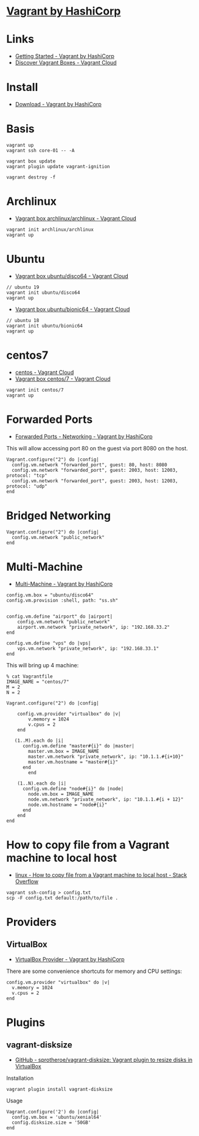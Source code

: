 # [Vagrant by HashiCorp](https://www.vagrantup.com/)

# Links

* [Getting Started - Vagrant by HashiCorp](https://www.vagrantup.com/intro/getting-started/index.html)
* [Discover Vagrant Boxes - Vagrant Cloud](https://app.vagrantup.com/boxes/search)

# Install

* [Download - Vagrant by HashiCorp](https://www.vagrantup.com/downloads.html)

# Basis

```
vagrant up
vagrant ssh core-01 -- -A

vagrant box update
vagrant plugin update vagrant-ignition

vagrant destroy -f
```

# Archlinux

* [Vagrant box archlinux/archlinux - Vagrant Cloud](https://app.vagrantup.com/archlinux/boxes/archlinux)

```
vagrant init archlinux/archlinux
vagrant up
```

# Ubuntu

* [Vagrant box ubuntu/disco64 - Vagrant Cloud](https://app.vagrantup.com/ubuntu/boxes/disco64)

```
// ubuntu 19
vagrant init ubuntu/disco64
vagrant up
```

* [Vagrant box ubuntu/bionic64 - Vagrant Cloud](https://app.vagrantup.com/ubuntu/boxes/bionic64)

```
// ubuntu 18
vagrant init ubuntu/bionic64
vagrant up
```

# centos7

* [centos - Vagrant Cloud](https://app.vagrantup.com/centos)
* [Vagrant box centos/7 - Vagrant Cloud](https://app.vagrantup.com/centos/boxes/7)

```
vagrant init centos/7
vagrant up
```

# Forwarded Ports 

* [Forwarded Ports - Networking - Vagrant by HashiCorp](https://www.vagrantup.com/docs/networking/forwarded_ports.html)

This will allow accessing port 80 on the guest via port 8080 on the host.

```
Vagrant.configure("2") do |config|
  config.vm.network "forwarded_port", guest: 80, host: 8080
  config.vm.network "forwarded_port", guest: 2003, host: 12003, protocol: "tcp"
  config.vm.network "forwarded_port", guest: 2003, host: 12003, protocol: "udp"
end
```

# Bridged Networking

```
Vagrant.configure("2") do |config|
  config.vm.network "public_network"
end
```

# Multi-Machine

* [Multi-Machine - Vagrant by HashiCorp](https://www.vagrantup.com/docs/multi-machine/)

```
config.vm.box = "ubuntu/disco64"
config.vm.provision :shell, path: "ss.sh"


config.vm.define "airport" do |airport|
	config.vm.network "public_network"
	airport.vm.network "private_network", ip: "192.168.33.2"
end

config.vm.define "vps" do |vps|
	vps.vm.network "private_network", ip: "192.168.33.1"
end
```

This will bring up 4 machine:

```
% cat Vagrantfile
IMAGE_NAME = "centos/7"
M = 2
N = 2

Vagrant.configure("2") do |config|

    config.vm.provider "virtualbox" do |v|
        v.memory = 1024
        v.cpus = 2
    end

   (1..M).each do |i|
      config.vm.define "master#{i}" do |master|
        master.vm.box = IMAGE_NAME
        master.vm.network "private_network", ip: "10.1.1.#{i+10}"
        master.vm.hostname = "master#{i}"
      end
        end

    (1..N).each do |i|
      config.vm.define "node#{i}" do |node|
        node.vm.box = IMAGE_NAME
        node.vm.network "private_network", ip: "10.1.1.#{i + 12}"
        node.vm.hostname = "node#{i}"
      end
    end
end
```

# How to copy file from a Vagrant machine to local host

* [linux - How to copy file from a Vagrant machine to local host - Stack Overflow](https://stackoverflow.com/a/46203304)

```
vagrant ssh-config > config.txt
scp -F config.txt default:/path/to/file .
```

# Providers

## VirtualBox

* [VirtualBox Provider - Vagrant by HashiCorp](https://www.vagrantup.com/docs/virtualbox/)

There are some convenience shortcuts for memory and CPU settings:

```
config.vm.provider "virtualbox" do |v|
  v.memory = 1024
  v.cpus = 2
end
```


# Plugins

## vagrant-disksize

* [GitHub - sprotheroe/vagrant-disksize: Vagrant plugin to resize disks in VirtualBox](https://github.com/sprotheroe/vagrant-disksize)

Installation

```
vagrant plugin install vagrant-disksize
```

Usage

```
Vagrant.configure('2') do |config|
  config.vm.box = 'ubuntu/xenial64'
  config.disksize.size = '50GB'
end
```

